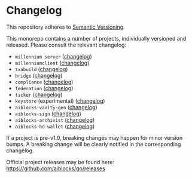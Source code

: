 # Changelog
This repository adheres to [Semantic Versioning](http://semver.org/).

This monorepo contains a number of projects, individually versioned and released. Please consult the relevant changelog:

* `millennium server` ([changelog](./services/millennium/CHANGELOG.md))
* `millenniumclient` ([changelog](./clients/millenniumclient/CHANGELOG.md))
* `txnbuild` ([changelog](./txnbuild/CHANGELOG.md))
* `bridge` ([changelog](./services/bridge/CHANGELOG.md))
* `compliance` ([changelog](./services/compliance/CHANGELOG.md))
* `federation` ([changelog](./services/federation/CHANGELOG.md))
* `ticker` ([changelog](./services/ticker/CHANGELOG.md))
* `keystore` (experimental) ([changelog](./services/keystore/CHANGELOG.md))
* `aiblocks-vanity-gen` ([changelog](./tools/aiblocks-vanity-gen/CHANGELOG.md))
* `aiblocks-sign` ([changelog](./tools/aiblocks-sign/CHANGELOG.md))
* `aiblocks-archivist` ([changelog](./tools/aiblocks-archivist/CHANGELOG.md))
* `aiblocks-hd-wallet` ([changelog](./tools/aiblocks-hd-wallet/CHANGELOG.md))

If a project is pre-v1.0, breaking changes may happen for minor version
bumps.  A breaking change will be clearly notified in the corresponding changelog.

Official project releases may be found here: https://github.com/aiblocks/go/releases
